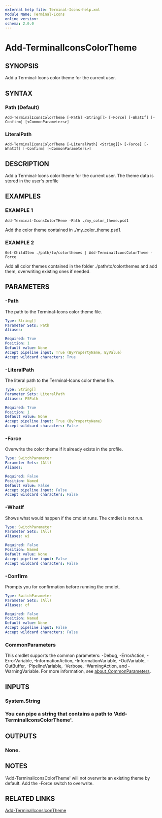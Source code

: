 ```yaml
---
external help file: Terminal-Icons-help.xml
Module Name: Terminal-Icons
online version:
schema: 2.0.0
---
```


# Add-TerminalIconsColorTheme

## SYNOPSIS
Add a Terminal-Icons color theme for the current user.

## SYNTAX

### Path (Default)
```
Add-TerminalIconsColorTheme [-Path] <String[]> [-Force] [-WhatIf] [-Confirm] [<CommonParameters>]
```

### LiteralPath
```
Add-TerminalIconsColorTheme [-LiteralPath] <String[]> [-Force] [-WhatIf] [-Confirm] [<CommonParameters>]
```

## DESCRIPTION
Add a Terminal-Icons color theme for the current user.
The theme data
is stored in the user's profile

## EXAMPLES

### EXAMPLE 1
```
Add-Terminal-IconsColorTHeme -Path ./my_color_theme.psd1
```

Add the color theme contained in ./my_color_theme.psd1.

### EXAMPLE 2
```
Get-ChildItem ./path/to/colorthemes | Add-TerminalIconsColorTheme -Force
```

Add all color themes contained in the folder ./path/to/colorthemes and add them,
overwriting existing ones if needed.

## PARAMETERS

### -Path
The path to the Terminal-Icons color theme file.

```yaml
Type: String[]
Parameter Sets: Path
Aliases:

Required: True
Position: 1
Default value: None
Accept pipeline input: True (ByPropertyName, ByValue)
Accept wildcard characters: True
```

### -LiteralPath
The literal path to the Terminal-Icons color theme file.

```yaml
Type: String[]
Parameter Sets: LiteralPath
Aliases: PSPath

Required: True
Position: 1
Default value: None
Accept pipeline input: True (ByPropertyName)
Accept wildcard characters: False
```

### -Force
Overwrite the color theme if it already exists in the profile.

```yaml
Type: SwitchParameter
Parameter Sets: (All)
Aliases:

Required: False
Position: Named
Default value: False
Accept pipeline input: False
Accept wildcard characters: False
```

### -WhatIf
Shows what would happen if the cmdlet runs.
The cmdlet is not run.

```yaml
Type: SwitchParameter
Parameter Sets: (All)
Aliases: wi

Required: False
Position: Named
Default value: None
Accept pipeline input: False
Accept wildcard characters: False
```

### -Confirm
Prompts you for confirmation before running the cmdlet.

```yaml
Type: SwitchParameter
Parameter Sets: (All)
Aliases: cf

Required: False
Position: Named
Default value: None
Accept pipeline input: False
Accept wildcard characters: False
```

### CommonParameters
This cmdlet supports the common parameters: -Debug, -ErrorAction, -ErrorVariable, -InformationAction, -InformationVariable, -OutVariable, -OutBuffer, -PipelineVariable, -Verbose, -WarningAction, and -WarningVariable. For more information, see [about_CommonParameters](http://go.microsoft.com/fwlink/?LinkID=113216).

## INPUTS

### System.String
### You can pipe a string that contains a path to 'Add-TerminalIconsColorTheme'.
## OUTPUTS

### None.
## NOTES
'Add-TerminalIconsColorTheme' will not overwrite an existing theme by default.
Add the -Force switch to overwrite.

## RELATED LINKS

[Add-TerminalIconsIconTheme]()

